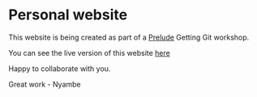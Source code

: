# Personal website 

This website is being created as part of a [Prelude](https://prelude.tech/) Getting Git workshop.

You can see the live version of this website [here](PUT_YOUR_WEBSITE_URL_HERE)

Happy to collaborate with you.

Great work - Nyambe


